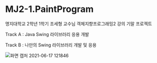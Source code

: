 # MJ2-1.PaintProgram
명지대학교 2학년 1학기 조세형 교수님 객체지향프로그래밍2 강의 기말 프로젝트

Track A : Java Swing 라이브러리 응용 개발

Track B : 나만의 Swing 라이브러리 개발 및 응용

![화면 캡처 2021-06-17 121846](https://user-images.githubusercontent.com/37506142/122325850-43709e80-cf66-11eb-9cf7-51e607e2e470.png)

